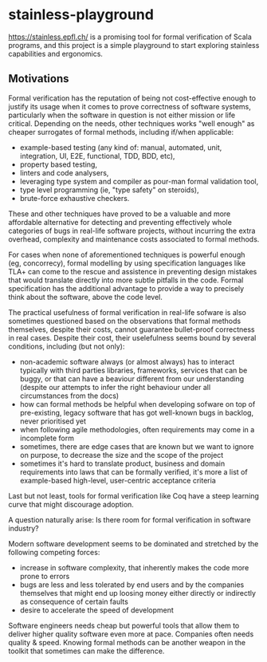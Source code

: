 # stainless-playground

https://stainless.epfl.ch/ is a promising tool for formal verification of Scala programs, and this project is a simple playground to start exploring stainless capabilities and ergonomics. 

## Motivations

Formal verification has the reputation of being not cost-effective enough to justify its usage when it comes to prove correctness of software systems, particularly when the software in question is not either mission or life critical.
Depending on the needs, other techniques works "well enough" as cheaper surrogates of formal methods, including if/when applicable:
* example-based testing (any kind of: manual, automated, unit, integration, UI, E2E, functional, TDD, BDD, etc),
* property based testing,
* linters and code analysers, 
* leveraging type system and compiler as pour-man formal validation tool, 
* type level programming (ie, "type safety" on steroids), 
* brute-force exhaustive checkers. 

These and other techniques have proved to be a valuable and more affordable alternative for detecting and preventing effectively whole categories of bugs in real-life software projects, without incurring the extra overhead, complexity and maintenance costs associated to formal methods. 

For cases when none of aforementioned techniques is powerful enough (eg, concorrecy), formal modelling by using specification languages like TLA+ can come to the rescue and assistence in preventing design mistakes that would translate directly into more subtle pitfalls in the code. Formal specification has the additional advantage to provide a way to precisely think about the software, above the code level.  

The practical usefulness of formal verification in real-life sofware is also sometimes questioned based on the observations that formal methods themselves, despite their costs, cannot guarantee bullet-proof correctness in real cases.
Despite their cost, their uselefulness seems bound by several conditions, including (but not only): 
* non-academic software always (or almost always) has to interact typically with third parties libraries, frameworks, services that can be buggy, or that can have a beaviour different from our understanding (despite our attempts to infer the right behaviour under all circumstances from the docs)
* how can formal methods be helpful when developing sofware on top of pre-existing, legacy software that has got well-known bugs in backlog, never prioritised yet
* when following agile methodologies, often requirements may come in a incomplete form
* sometimes, there are edge cases that are known but we want to ignore on purpose, to decrease the size and the scope of the project
* sometimes it's hard to translate product, business and domain requirements into laws that can be formally verified, it's more a list of example-based high-level, user-centric acceptance criteria 

Last but not least, tools for formal verification like Coq have a steep learning curve that might discourage adoption. 

A question naturally arise: Is there room for formal verification in software industry? 

Modern software development seems to be dominated and stretched by the following competing forces:
* increase in software complexity, that inherently makes the code more prone to errors
* bugs are less and less tolerated by end users and by the companies themselves that might end up loosing money either directly or indirectly as consequence of certain faults
* desire to accelerate the speed of development 

Software engineers needs cheap but powerful tools that allow them to deliver higher quality software even more at pace. 
Companies often needs quality & speed. 
Knowing formal methods can be another weapon in the toolkit that sometimes can make the difference. 



